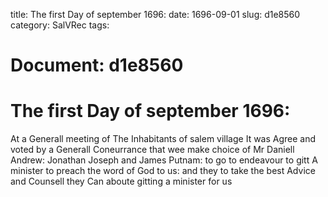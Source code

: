title: The first Day of september 1696:
date: 1696-09-01
slug: d1e8560
category: SalVRec
tags: 




# Document: d1e8560


# The first Day of september 1696:

At a Generall meeting of The Inhabitants of salem village It was Agree and voted by a Generall Coneurrance that wee make choice of Mr Daniell Andrew: Jonathan Joseph and James Putnam: to go to endeavour to gitt A minister to preach the word of God to us: and they to take the best Advice and Counsell they Can aboute gitting a minister for us 
